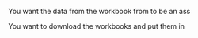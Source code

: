 You want the data from the workbook from
to be an ass

You want to download the workbooks and put them in 
